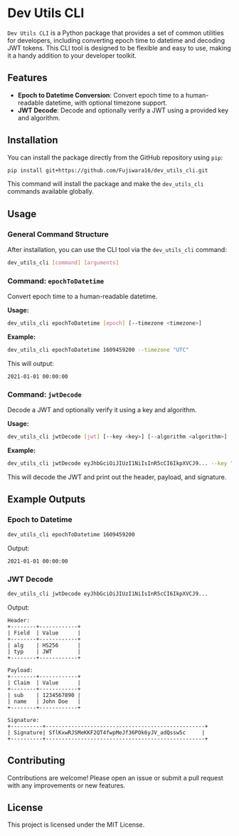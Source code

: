 
# Dev Utils CLI

`Dev Utils CLI` is a Python package that provides a set of common utilities for developers, including converting epoch time to datetime and decoding JWT tokens. This CLI tool is designed to be flexible and easy to use, making it a handy addition to your developer toolkit.

## Features

- **Epoch to Datetime Conversion**: Convert epoch time to a human-readable datetime, with optional timezone support.
- **JWT Decode**: Decode and optionally verify a JWT using a provided key and algorithm.

## Installation

You can install the package directly from the GitHub repository using `pip`:

```bash
pip install git+https://github.com/Fujiwara16/dev_utils_cli.git
```

This command will install the package and make the `dev_utils_cli` commands available globally.

## Usage

### General Command Structure

After installation, you can use the CLI tool via the `dev_utils_cli` command:

```bash
dev_utils_cli [command] [arguments]
```

### Command: `epochToDatetime`

Convert epoch time to a human-readable datetime.

**Usage:**

```bash
dev_utils_cli epochToDatetime [epoch] [--timezone <timezone>]
```

**Example:**

```bash
dev_utils_cli epochToDatetime 1609459200 --timezone "UTC"
```

This will output:

```
2021-01-01 00:00:00
```

### Command: `jwtDecode`

Decode a JWT and optionally verify it using a key and algorithm.

**Usage:**

```bash
dev_utils_cli jwtDecode [jwt] [--key <key>] [--algorithm <algorithm>]
```

**Example:**

```bash
dev_utils_cli jwtDecode eyJhbGciOiJIUzI1NiIsInR5cCI6IkpXVCJ9... --key "your_256_bit_key" --algorithm HS256
```

This will decode the JWT and print out the header, payload, and signature.

## Example Outputs

### Epoch to Datetime

```bash
dev_utils_cli epochToDatetime 1609459200
```

Output:

```
2021-01-01 00:00:00
```

### JWT Decode

```bash
dev_utils_cli jwtDecode eyJhbGciOiJIUzI1NiIsInR5cCI6IkpXVCJ9...
```

Output:

```
Header:
+--------+------------+
| Field  | Value      |
+--------+------------+
| alg    | HS256      |
| typ    | JWT        |
+--------+------------+

Payload:
+--------+------------+
| Claim  | Value      |
+--------+------------+
| sub    | 1234567890 |
| name   | John Doe   |
+--------+------------+

Signature:
+----------+--------------------------------------------------+
| Signature| SflKxwRJSMeKKF2QT4fwpMeJf36POk6yJV_adQssw5c     |
+----------+--------------------------------------------------+
```

## Contributing

Contributions are welcome! Please open an issue or submit a pull request with any improvements or new features.

## License

This project is licensed under the MIT License.
